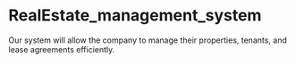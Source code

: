 # RealEstate_management_system
Our system will allow the company to manage their properties, tenants, and lease agreements efficiently.

